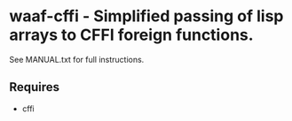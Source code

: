 # waaf-cffi - Simplified passing of lisp arrays to CFFI foreign functions.

See MANUAL.txt for full instructions.

## Requires

* cffi

